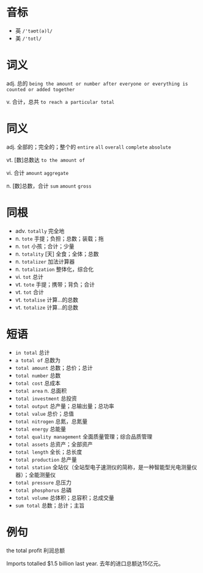 # 音标

- 英 `/'təʊt(ə)l/`
- 美 `/'totl/`

# 词义

adj. 总的
`being the amount or number after everyone or everything is counted or added together`

v. 合计，总共
`to reach a particular total`

# 同义

adj. 全部的；完全的；整个的
`entire` `all` `overall` `complete` `absolute`

vt. [数]总数达
`to the amount of`

vi. 合计
`amount` `aggregate`

n. [数]总数，合计
`sum` `amount` `gross`

# 同根

- adv. `totally` 完全地
- n. `tote` 手提；负担；总数；装载；拖
- n. `tot` 小孩；合计；少量
- n. `totality` [天] 全食；全体；总数
- n. `totalizer` 加法计算器
- n. `totalization` 整体化，综合化
- vi. `tot` 总计
- vt. `tote` 手提；携带；背负；合计
- vt. `tot` 合计
- vt. `totalise` 计算…的总数
- vt. `totalize` 计算…的总数

# 短语

- `in total` 总计
- `a total of` 总数为
- `total amount` 总数；总价；总计
- `total number` 总数
- `total cost` 总成本
- `total area` n. 总面积
- `total investment` 总投资
- `total output` 总产量；总输出量；总功率
- `total value` 总价；总值
- `total nitrogen` 总氮，总氮量
- `total energy` 总能量
- `total quality management` 全面质量管理；综合品质管理
- `total assets` 总资产；全部资产
- `total length` 全长；总长度
- `total production` 总产量
- `total station` 全站仪（全站型电子速测仪的简称，是一种智能型光电测量仪器）；全能测量仪
- `total pressure` 总压力
- `total phosphorus` 总磷
- `total volume` 总体积；总容积；总成交量
- `sum total` 总数；总计；主旨

# 例句

the total profit
利润总额

Imports totalled $1.5 billion last year.
去年的进口总额达15亿元。


